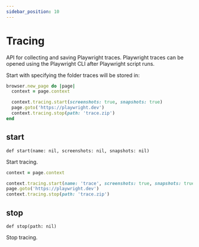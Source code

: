```yaml
---
sidebar_position: 10
---
```


# Tracing

API for collecting and saving Playwright traces. Playwright traces can be opened using the Playwright CLI after
Playwright script runs.

Start with specifying the folder traces will be stored in:

```ruby
browser.new_page do |page|
  context = page.context

  context.tracing.start(screenshots: true, snapshots: true)
  page.goto('https://playwright.dev')
  context.tracing.stop(path: 'trace.zip')
end
```



## start

```
def start(name: nil, screenshots: nil, snapshots: nil)
```

Start tracing.

```ruby
context = page.context

context.tracing.start(name: 'trace', screenshots: true, snapshots: true)
page.goto('https://playwright.dev')
context.tracing.stop(path: 'trace.zip')
```



## stop

```
def stop(path: nil)
```

Stop tracing.
